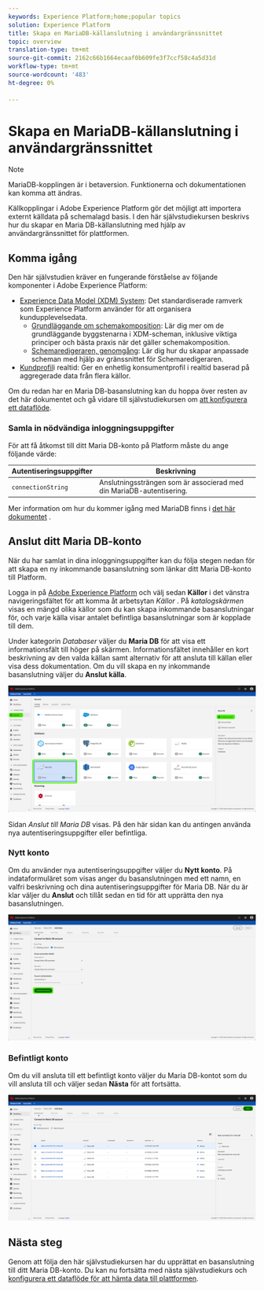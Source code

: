 ```yaml
---
keywords: Experience Platform;home;popular topics
solution: Experience Platform
title: Skapa en MariaDB-källanslutning i användargränssnittet
topic: overview
translation-type: tm+mt
source-git-commit: 2162c66b1664ecaaf0b609fe3f7ccf58c4a5d31d
workflow-type: tm+mt
source-wordcount: '483'
ht-degree: 0%

---
```



# Skapa en MariaDB-källanslutning i användargränssnittet

> [!NOTE]
> MariaDB-kopplingen är i betaversion. Funktionerna och dokumentationen kan komma att ändras.

Källkopplingar i Adobe Experience Platform gör det möjligt att importera externt källdata på schemalagd basis. I den här självstudiekursen beskrivs hur du skapar en Maria DB-källanslutning med hjälp av användargränssnittet för plattformen.

## Komma igång

Den här självstudien kräver en fungerande förståelse av följande komponenter i Adobe Experience Platform:

* [Experience Data Model (XDM) System](../../../../../xdm/home.md): Det standardiserade ramverk som Experience Platform använder för att organisera kundupplevelsedata.
   * [Grundläggande om schemakomposition](../../../../../xdm/schema/composition.md): Lär dig mer om de grundläggande byggstenarna i XDM-scheman, inklusive viktiga principer och bästa praxis när det gäller schemakomposition.
   * [Schemaredigeraren, genomgång](../../../../../xdm/tutorials/create-schema-ui.md): Lär dig hur du skapar anpassade scheman med hjälp av gränssnittet för Schemaredigeraren.
* [Kundprofil](../../../../../profile/home.md)i realtid: Ger en enhetlig konsumentprofil i realtid baserad på aggregerade data från flera källor.

Om du redan har en Maria DB-basanslutning kan du hoppa över resten av det här dokumentet och gå vidare till självstudiekursen om [att konfigurera ett dataflöde](../../dataflow/databases.md).

### Samla in nödvändiga inloggningsuppgifter

För att få åtkomst till ditt Maria DB-konto på Platform måste du ange följande värde:

| Autentiseringsuppgifter | Beskrivning |
| ---------- | ----------- |
| `connectionString` | Anslutningssträngen som är associerad med din MariaDB-autentisering. |

Mer information om hur du kommer igång med MariaDB finns i [det här dokumentet](https://mariadb.com/kb/en/about-mariadb-connector-odbc/) .

## Anslut ditt Maria DB-konto

När du har samlat in dina inloggningsuppgifter kan du följa stegen nedan för att skapa en ny inkommande basanslutning som länkar ditt Maria DB-konto till Platform.

Logga in på <a href="https://platform.adobe.com" target="_blank">Adobe Experience Platform</a> och välj sedan **Källor** i det vänstra navigeringsfältet för att komma åt arbetsytan *Källor* . På *katalogskärmen* visas en mängd olika källor som du kan skapa inkommande basanslutningar för, och varje källa visar antalet befintliga basanslutningar som är kopplade till dem.

Under kategorin *Databaser* väljer du **Maria DB** för att visa ett informationsfält till höger på skärmen. Informationsfältet innehåller en kort beskrivning av den valda källan samt alternativ för att ansluta till källan eller visa dess dokumentation. Om du vill skapa en ny inkommande basanslutning väljer du **Anslut källa**.

![](../../../../images/tutorials/create/maria-db/sources-catalog.png)

Sidan *Anslut till Maria DB* visas. På den här sidan kan du antingen använda nya autentiseringsuppgifter eller befintliga.

### Nytt konto

Om du använder nya autentiseringsuppgifter väljer du **Nytt konto**. På indataformuläret som visas anger du basanslutningen med ett namn, en valfri beskrivning och dina autentiseringsuppgifter för Maria DB. När du är klar väljer du **Anslut** och tillåt sedan en tid för att upprätta den nya basanslutningen.

![](../../../../images/tutorials/create/maria-db/new-credentials.png)

### Befintligt konto

Om du vill ansluta till ett befintligt konto väljer du Maria DB-kontot som du vill ansluta till och väljer sedan **Nästa** för att fortsätta.

![](../../../../images/tutorials/create/maria-db/existing-credentials.png)

## Nästa steg

Genom att följa den här självstudiekursen har du upprättat en basanslutning till ditt Maria DB-konto. Du kan nu fortsätta med nästa självstudiekurs och [konfigurera ett dataflöde för att hämta data till plattformen](../../dataflow/databases.md).